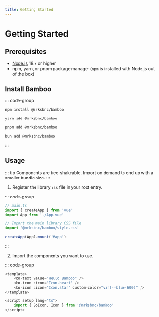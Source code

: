 ```yaml
---
title: Getting Started
---
```


<!-- cspell:disable -->

# Getting Started

## Prerequisites

- [Node.js](https://nodejs.org/en) 18.x or higher
- npm, yarn, or pnpm package manager (`npm` is installed with Node.js out of the box)

## Install Bamboo

::: code-group

```bash [npm]
npm install @mrksbnc/bamboo
```

```bash [yarn]
yarn add @mrksbnc/bamboo
```

```bash [pnpm]
pnpm add @mrksbnc/bamboo
```

```bash [bun]
bun add @mrksbnc/bamboo
```

:::

## Usage

::: tip
Components are tree‑shakeable. Import on demand to end up with a smaller bundle size.
:::

1. Register the library `css` file in your root entry.

::: code-group

```ts [main.ts]
// main.ts
import { createApp } from 'vue'
import App from './App.vue'

// Import the main library CSS file
import '@mrksbnc/bamboo/style.css'

createApp(App).mount('#app')
```

:::

2. Import the components you want to use.

::: code-group

```ts [App.vue]
<template>
	<bo-text value="Hello Bamboo" />
	<bo-icon :icon="Icon.heart" />
	<bo-icon :icon="Icon.star" custom-color="var(--blue-600)" />
</template>

<script setup lang="ts">
	import { BoIcon, Icon } from '@mrksbnc/bamboo'
</script>
```
